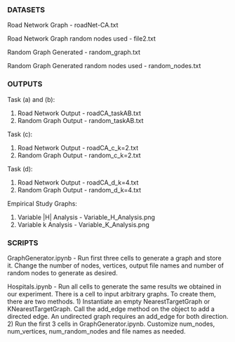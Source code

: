 ### DATASETS ###


Road Network Graph - roadNet-CA.txt

Road Network Graph random nodes used - file2.txt

Random Graph Generated - random_graph.txt

Random Graph Generated random nodes used - random_nodes.txt

### OUTPUTS ###

Task (a) and (b):
1. Road Network Output - roadCA_taskAB.txt
2. Random Graph Output - random_taskAB.txt

Task (c):
1. Road Network Output - roadCA_c_k=2.txt
2. Random Graph Output - random_c_k=2.txt

Task (d):
1. Road Network Output - roadCA_d_k=4.txt
2. Random Graph Output - random_d_k=4.txt

Empirical Study Graphs:
1. Variable |H| Analysis - Variable_H_Analysis.png
2. Variable k Analysis - Variable_K_Analysis.png

### SCRIPTS ###
GraphGenerator.ipynb - Run first three cells to generate a graph and store it. Change the
number of nodes, vertices, output file names and number of random nodes to generate as desired.


Hospitals.ipynb - Run all cells to generate the same results we obtained in our experiment. There is a
cell to input arbitrary graphs. To create them, there are two methods.
	1) Instantiate an empty NearestTargetGraph or KNearestTargetGraph. Call the add_edge method on the 
	   object to add a directed edge. An undirected graph requires an add_edge for both direction.
	2) Run the first 3 cells in GraphGenerator.ipynb. Customize num_nodes, num_vertices, num_random_nodes and file names as needed.
